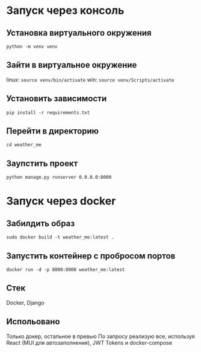 # Запуск через консоль
## Установка виртуального окружения
`python -m venv venv`
## Зайти в виртуальное окружение
linux: `source venv/bin/activate`
win: `source venv/Scripts/activate`
## Установить зависимости
`pip install -r requirements.txt`
## Перейти в директорию
`cd weather_me`
## Заупстить проект
`python manage.py runserver 0.0.0.0:8000`

# Запуск через docker
## Забилдить образ
`sudo docker build -t weather_me:latest .`
## Запустить контейнер с пробросом портов
`docker run -d -p 8000:8000 weather_me:latest`

## Стек
Docker, Django
## Испольовано
Только докер, остальное в превью
По запросу реализую все, используя React (MUI для автозаполнения), JWT Tokens и docker-compose